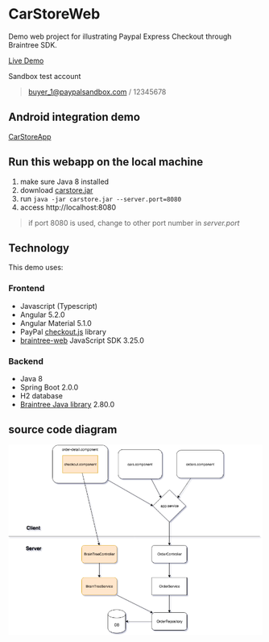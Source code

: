 # CarStoreWeb
Demo web project for illustrating Paypal Express Checkout through Braintree SDK.

[Live Demo](http://13.57.3.69/)

Sandbox test account
> buyer_1@paypalsandbox.com / 12345678

## Android integration demo
[CarStoreApp](https://github.com/liuwei108/CarStoreApp)

## Run this webapp on the local machine
1. make sure Java 8 installed
2. download [carstore.jar](https://github.com/liuwei108/CarStoreWeb/raw/master/carstore.jar)
3. run `java -jar carstore.jar --server.port=8080`
4. access http://localhost:8080
> if port 8080 is used, change to other port number in *server.port*

## Technology

This demo uses:

### Frontend
* Javascript (Typescript)
* Angular 5.2.0
* Angular Material 5.1.0
* PayPal [checkout.js](https://github.com/paypal/paypal-checkout) library
* [braintree-web](https://github.com/braintree/braintree-web) JavaScript SDK 3.25.0

### Backend
* Java 8
* Spring Boot 2.0.0
* H2 database
* [Braintree Java library](https://github.com/braintree/braintree_java) 2.80.0

## source code diagram

![diagram](https://raw.githubusercontent.com/liuwei108/CarStoreWeb/master/Diagram.png)

